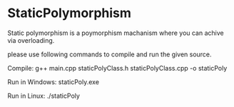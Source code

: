 # StaticPolymorphism

Static polymorphism is a poymorphism machanism where you can achive via overloading.

please use following commands to compile and run the given source.

Compile: g++ main.cpp staticPolyClass.h staticPolyClass.cpp -o staticPoly

Run in Windows:
staticPoly.exe

Run in Linux:
./staticPoly
